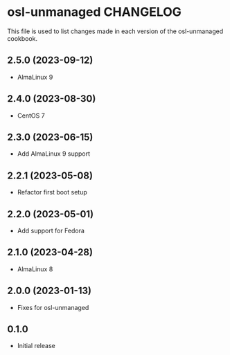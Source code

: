 # osl-unmanaged CHANGELOG

This file is used to list changes made in each version of the osl-unmanaged cookbook.

2.5.0 (2023-09-12)
------------------
- AlmaLinux 9

2.4.0 (2023-08-30)
------------------
- CentOS 7

2.3.0 (2023-06-15)
------------------
- Add AlmaLinux 9 support

2.2.1 (2023-05-08)
------------------
- Refactor first boot setup

2.2.0 (2023-05-01)
------------------
- Add support for Fedora

2.1.0 (2023-04-28)
------------------
- AlmaLinux 8

2.0.0 (2023-01-13)
------------------
- Fixes for osl-unmanaged

## 0.1.0

- Initial release
